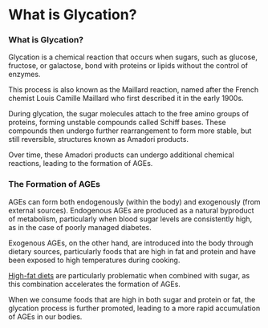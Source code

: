 # What is Glycation?

### **What is Glycation?**

Glycation is a chemical reaction that occurs when sugars, such as glucose, fructose, or galactose, bond with proteins or lipids without the control of enzymes.

This process is also known as the Maillard reaction, named after the French chemist Louis Camille Maillard who first described it in the early 1900s.

During glycation, the sugar molecules attach to the free amino groups of proteins, forming unstable compounds called Schiff bases. These compounds then undergo further rearrangement to form more stable, but still reversible, structures known as Amadori products.

Over time, these Amadori products can undergo additional chemical reactions, leading to the formation of AGEs.

### **The Formation of AGEs**

AGEs can form both endogenously (within the body) and exogenously (from external sources). Endogenous AGEs are produced as a natural byproduct of metabolism, particularly when blood sugar levels are consistently high, as in the case of poorly managed diabetes.

Exogenous AGEs, on the other hand, are introduced into the body through dietary sources, particularly foods that are high in fat and protein and have been exposed to high temperatures during cooking.

[High-fat diets](https://www.drberg.com/blog/6-benefits-of-a-high-fat-diet) are particularly problematic when combined with sugar, as this combination accelerates the formation of AGEs.

When we consume foods that are high in both sugar and protein or fat, the glycation process is further promoted, leading to a more rapid accumulation of AGEs in our bodies.